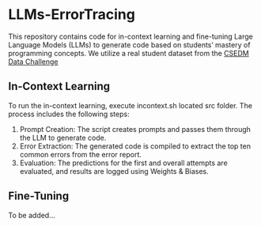 # LLMs-ErrorTracing

This repository contains code for in-context learning and fine-tuning Large Language Models (LLMs) to generate code 
based on students’ mastery of programming concepts. We utilize a real student dataset from the [CSEDM Data Challenge](https://sites.google.com/ncsu.edu/csedm-dc-2021/dataset)

## In-Context Learning
To run the in-context learning, execute incontext.sh located src folder. The process includes the following steps:

1.	Prompt Creation: The script creates prompts and passes them through the LLM to generate code.
2.	Error Extraction: The generated code is compiled to extract the top ten common errors from the error report.
3.	Evaluation: The predictions for the first and overall attempts are evaluated, and results are logged using Weights & Biases.

## Fine-Tuning
To be added…

